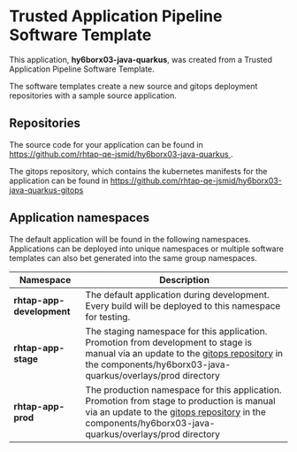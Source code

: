 # Trusted Application Pipeline Software Template

This application, **hy6borx03-java-quarkus**, was created from a Trusted Application Pipeline Software Template.

The software templates create a new source and gitops deployment repositories with a sample source application. 

## Repositories

The source code for your application can be found in [https://github.com/rhtap-qe-jsmid/hy6borx03-java-quarkus ](https://github.com/rhtap-qe-jsmid/hy6borx03-java-quarkus ).
 
The gitops repository, which contains the kubernetes manifests for the application can be found in 
[https://github.com/rhtap-qe-jsmid/hy6borx03-java-quarkus-gitops ](https://github.com/rhtap-qe-jsmid/hy6borx03-java-quarkus-gitops ) 

## Application namespaces 

The default application will be found in the following namespaces. Applications can be deployed into unique namespaces or multiple software templates can also bet generated into the same group namespaces.  

|  Namespace   |  Description   |  
| -------- | -------- |   
| **rhtap-app-development** | The default application during development. Every build will be deployed to this namespace for testing. | 
| **rhtap-app-stage** | The staging namespace for this application. Promotion from development to stage is manual via an update to the [gitops repository](https://github.com/rhtap-qe-jsmid/hy6borx03-java-quarkus-gitops ) in the components/hy6borx03-java-quarkus/overlays/prod directory |  
| **rhtap-app-prod** | The production namespace for this application. Promotion from stage to production is manual via an update to the [gitops repository](https://github.com/rhtap-qe-jsmid/hy6borx03-java-quarkus-gitops ) in the components/hy6borx03-java-quarkus/overlays/prod directory | 